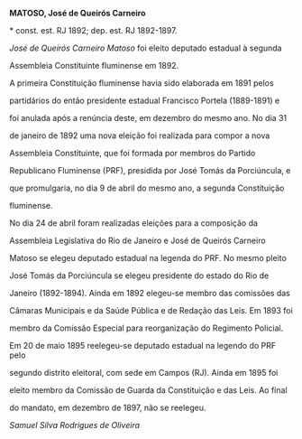 **MATOSO, José de Queirós Carneiro**



\* const. est. RJ 1892; dep. est. RJ 1892-1897.



*José de Queirós Carneiro Matoso* foi eleito deputado estadual à segunda

Assembleia Constituinte fluminense em 1892.



A primeira Constituição fluminense havia sido elaborada em 1891 pelos

partidários do então presidente estadual Francisco Portela (1889-1891) e

foi anulada após a renúncia deste, em dezembro do mesmo ano. No dia 31

de janeiro de 1892 uma nova eleição foi realizada para compor a nova

Assembleia Constituinte, que foi formada por membros do Partido

Republicano Fluminense (PRF), presidida por José Tomás da Porciúncula, e

que promulgaria, no dia 9 de abril do mesmo ano, a segunda Constituição

fluminense.



No dia 24 de abril foram realizadas eleições para a composição da

Assembleia Legislativa do Rio de Janeiro e José de Queirós Carneiro

Matoso se elegeu deputado estadual na legenda do PRF. No mesmo pleito

José Tomás da Porciúncula se elegeu presidente do estado do Rio de

Janeiro (1892-1894). Ainda em 1892 elegeu-se membro das comissões das

Câmaras Municipais e da Saúde Pública e de Redação das Leis. Em 1893 foi

membro da Comissão Especial para reorganização do Regimento Policial.



Em 20 de maio 1895 reelegeu-se deputado estadual na legendo do PRF pelo

segundo distrito eleitoral, com sede em Campos (RJ). Ainda em 1895 foi

eleito membro da Comissão de Guarda da Constituição e das Leis. Ao final

do mandato, em dezembro de 1897, não se reelegeu.



*Samuel Silva Rodrigues de Oliveira*



